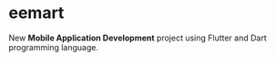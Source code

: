 # eemart

New **Mobile Application Development** project using Flutter and Dart programming language.
